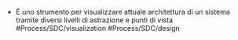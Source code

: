 - É uno strumento per visualizzare attuale architettura di un sistema tramite diversi livelli di astrazione e punti di vista #Process/SDC/visualization #Process/SDC/design